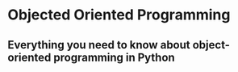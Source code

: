 # Objected Oriented Programming

## Everything you need to know about object-oriented programming in Python
